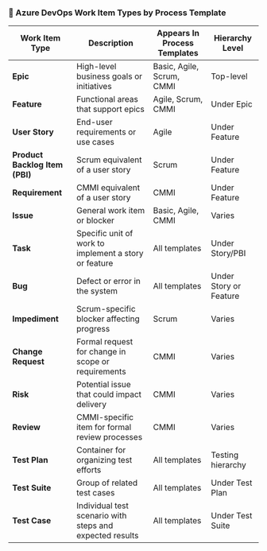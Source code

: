 ### 🧩 Azure DevOps Work Item Types by Process Template

| Work Item Type       | Description                                                       | Appears In Process Templates         | Hierarchy Level     |
|----------------------|-------------------------------------------------------------------|--------------------------------------|----------------------|
| **Epic**             | High-level business goals or initiatives                          | Basic, Agile, Scrum, CMMI            | Top-level            |
| **Feature**          | Functional areas that support epics                               | Agile, Scrum, CMMI                   | Under Epic           |
| **User Story**       | End-user requirements or use cases                                | Agile                                | Under Feature        |
| **Product Backlog Item (PBI)** | Scrum equivalent of a user story                          | Scrum                                | Under Feature        |
| **Requirement**      | CMMI equivalent of a user story                                    | CMMI                                 | Under Feature        |
| **Issue**            | General work item or blocker                                      | Basic, Agile, CMMI                   | Varies               |
| **Task**             | Specific unit of work to implement a story or feature             | All templates                        | Under Story/PBI      |
| **Bug**              | Defect or error in the system                                     | All templates                        | Under Story or Feature |
| **Impediment**       | Scrum-specific blocker affecting progress                         | Scrum                                | Varies               |
| **Change Request**   | Formal request for change in scope or requirements                | CMMI                                 | Varies               |
| **Risk**             | Potential issue that could impact delivery                        | CMMI                                 | Varies               |
| **Review**           | CMMI-specific item for formal review processes                    | CMMI                                 | Varies               |
| **Test Plan**        | Container for organizing test efforts                             | All templates                        | Testing hierarchy    |
| **Test Suite**       | Group of related test cases                                       | All templates                        | Under Test Plan      |
| **Test Case**        | Individual test scenario with steps and expected results          | All templates                        | Under Test Suite     |

